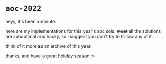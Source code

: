 # `aoc-2022`

heyy, it's been a minute.

here are my implementations for this year's aoc sols. ~~most~~ all the solutions are suboptimal and hacky, so i suggest you don't try to follow any of it.

think of it more as an archive of this year.

thanks, and have a great holiday season :>
